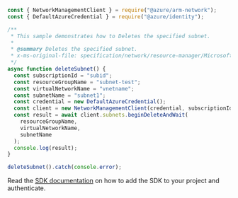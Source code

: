 ```javascript
const { NetworkManagementClient } = require("@azure/arm-network");
const { DefaultAzureCredential } = require("@azure/identity");

/**
 * This sample demonstrates how to Deletes the specified subnet.
 *
 * @summary Deletes the specified subnet.
 * x-ms-original-file: specification/network/resource-manager/Microsoft.Network/stable/2021-08-01/examples/SubnetDelete.json
 */
async function deleteSubnet() {
  const subscriptionId = "subid";
  const resourceGroupName = "subnet-test";
  const virtualNetworkName = "vnetname";
  const subnetName = "subnet1";
  const credential = new DefaultAzureCredential();
  const client = new NetworkManagementClient(credential, subscriptionId);
  const result = await client.subnets.beginDeleteAndWait(
    resourceGroupName,
    virtualNetworkName,
    subnetName
  );
  console.log(result);
}

deleteSubnet().catch(console.error);
```

Read the [SDK documentation](https://github.com/Azure/azure-sdk-for-js/blob/%40azure%2Farm-network_28.0.0/sdk/network/arm-network/README.md) on how to add the SDK to your project and authenticate.
